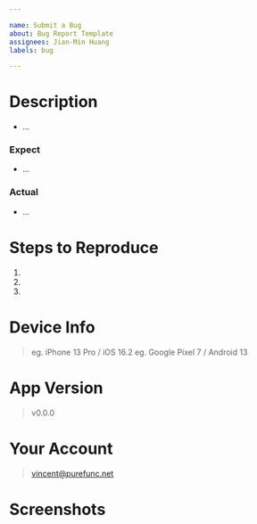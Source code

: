 ```yaml
---

name: Submit a Bug
about: Bug Report Template
assignees: Jian-Min Huang
labels: bug

---
```


# Description

* ...

### Expect

* ...

### Actual

* ...

# Steps to Reproduce

1.
2.
3.

# Device Info

> eg. iPhone 13 Pro / iOS 16.2
> eg. Google Pixel 7 / Android 13

# App Version

> v0.0.0

# Your Account

> vincent@purefunc.net

# Screenshots
